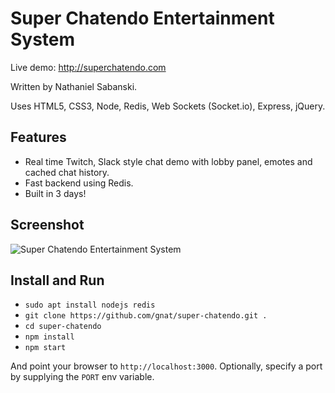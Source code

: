 # Super Chatendo Entertainment System

Live demo: http://superchatendo.com

Written by Nathaniel Sabanski.

Uses HTML5, CSS3, Node, Redis, Web Sockets (Socket.io), Express, jQuery.

## Features

* Real time Twitch, Slack style chat demo with lobby panel, emotes and cached chat history.
* Fast backend using Redis.
* Built in 3 days!

## Screenshot

<img src="http://i.imgur.com/uXXOGsP.png" alt="Super Chatendo Entertainment System" />

## Install and Run

* `sudo apt install nodejs redis`
* `git clone https://github.com/gnat/super-chatendo.git .`
* `cd super-chatendo`
* `npm install`
* `npm start`

And point your browser to `http://localhost:3000`. Optionally, specify a port by supplying the `PORT` env variable.
